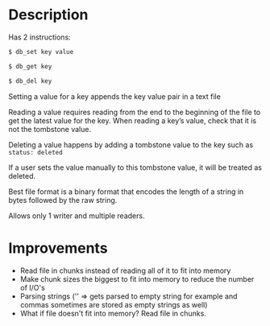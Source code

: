 # Description
Has 2 instructions:

```powershell
$ db_set key value

$ db_get key

$ db_del key
```

Setting a value for a key appends the key value pair in a text file

Reading a value requires reading from the end to the beginning of the file to get the latest value for the key. When reading a key’s value, check that it is not the tombstone value.

Deleting a value happens by adding a tombstone value to the key such as `status: deleted` 

If a user sets the value manually to this tombstone value, it will be treated as deleted.

Best file format is a binary format that encodes the length of a string in bytes followed by the raw string.

Allows only 1 writer and multiple readers.

# Improvements
- Read file in chunks instead of reading all of it to fit into memory
- Make chunk sizes the biggest to fit into memory to reduce the number of I/O's
- Parsing strings ('' => gets parsed to empty string for example and commas sometimes are stored as empty strings as well)
- What if file doesn't fit into memory? Read file in chunks.
